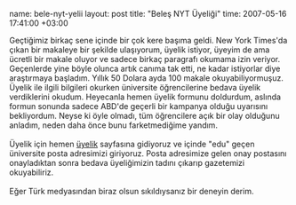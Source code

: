 name: bele-nyt-yelii
layout: post
title: "Beleş NYT Üyeliği"
time: 2007-05-16 17:41:00 +03:00

Geçtiğimiz birkaç sene içinde bir çok kere başıma geldi. New York Times'da çıkan bir makaleye bir şekilde ulaşıyorum, üyelik istiyor, üyeyim de ama ücretli bir makale oluyor ve sadece birkaç paragrafı okumama izin veriyor. Geçenlerde yine böyle olunca artık canıma tak etti, ne kadar istiyorlar diye araştırmaya başladım. Yıllık 50 Dolara ayda 100 makale okuyabiliyormuşuz. Üyelik ile ilgili bilgileri okurken üniversite öğrencilerine bedava üyelik verdiklerini okudum. Heyecanla hemen üyelik formunu doldurdum, aslında formun sonunda sadece ABD'de geçerli bir kampanya olduğu uyarısını bekliyordum. Neyse ki öyle olmadı, tüm öğrencilere açık bir olay olduğunu anladım, neden daha önce bunu farketmediğime yandım.<br /><br />Üyelik için hemen <a href="http://www.nytimes.com/gst/ts_university_email_verify.html?incamp=ts:sell_pages_tsu_2">üyelik</a> sayfasına gidiyoruz ve içinde "edu" geçen üniversite posta adresimizi giriyoruz. Posta adresimize gelen onay postasını onayladıktan sonra bedava üyeliğimizin tadını çıkarıp gazetemizi okuyabiliriz.<br /><br />Eğer Türk medyasından biraz olsun sıkıldıysanız bir deneyin derim.

